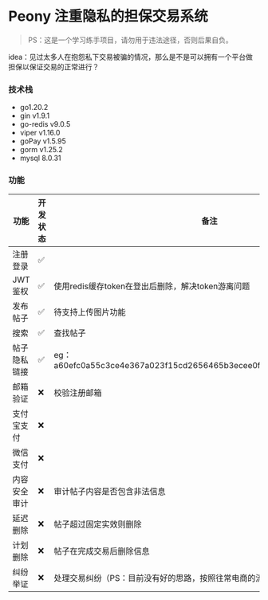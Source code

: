 # Peony 注重隐私的担保交易系统

> PS：这是一个学习练手项目，请勿用于违法途径，否则后果自负。

idea：见过太多人在抱怨私下交易被骗的情况，那么是不是可以拥有一个平台做担保以保证交易的正常进行？

### 技术栈
- go1.20.2
- gin v1.9.1
- go-redis v9.0.5
- viper v1.16.0
- goPay v1.5.95
- gorm v1.25.2
- mysql 8.0.31

### 功能

| 功能 | 开发状态 | 备注 |
| --- | --- | --- |
| 注册登录 | ✅ |  |
| JWT鉴权 | ✅ | 使用redis缓存token在登出后删除，解决token游离问题 |
| 发布帖子 | ✅ | 待支持上传图片功能 |
| 搜索 | ✅ | 查找帖子 |
| 帖子隐私链接 | ✅ | eg：a60efc0a55c3ce4e367a023f15cd2656465b3ecee0f514d4f0702966edb7c418 |
| 邮箱验证 | ❌ | 校验注册邮箱 |
| 支付宝支付 | ❌ |  |
| 微信支付 | ❌ |  |
| 内容安全审计 | ❌ | 审计帖子内容是否包含非法信息 |
| 延迟删除 | ❌ | 帖子超过固定实效则删除 |
| 计划删除 | ❌ | 帖子在完成交易后删除信息 |
| 纠纷举证 | ❌ | 处理交易纠纷（PS：目前没有好的思路，按照往常电商的流程达不到预期） |
